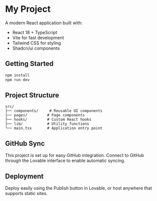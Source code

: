 
# My Project

A modern React application built with:
- React 18 + TypeScript
- Vite for fast development
- Tailwind CSS for styling
- Shadcn/ui components

## Getting Started

```bash
npm install
npm run dev
```

## Project Structure

```
src/
├── components/     # Reusable UI components
├── pages/         # Page components
├── hooks/         # Custom React hooks
├── lib/           # Utility functions
└── main.tsx       # Application entry point
```

## GitHub Sync

This project is set up for easy GitHub integration. Connect to GitHub through the Lovable interface to enable automatic syncing.

## Deployment

Deploy easily using the Publish button in Lovable, or host anywhere that supports static sites.
